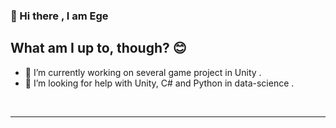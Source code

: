 ### 👋 Hi there , I am Ege

## What am I up to, though? 😊
- 🔭 I’m currently working on several game project in Unity . 
-  🤔 I’m looking for help with Unity, C# and Python in data-science . 

<br />

---
<!--
**EgedotErcan/EgedotErcan** is a ✨ _special_ ✨ repository because its `README.md` (this file) appears on your GitHub profile.

Here are some ideas to get you started:

-  ...
- 🌱 I’m currently learning ...
- 👯 I’m looking to collaborate on ...

- 💬 Ask me about ...
- 📫 How to reach me: ...
- 😄 Pronouns: ...
- ⚡ Fun fact: ...
-->
